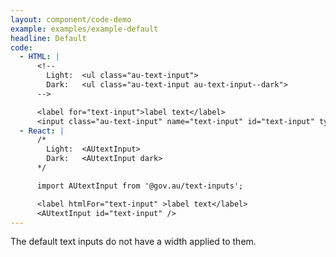 ```yaml
---
layout: component/code-demo
example: examples/example-default
headline: Default
code:
  - HTML: |
      <!--
        Light:  <ul class="au-text-input">
        Dark:   <ul class="au-text-input au-text-input--dark">
      -->

      <label for="text-input">label text</label>
      <input class="au-text-input" name="text-input" id="text-input" type="text" value="value">
  - React: |
      /*
        Light:  <AUtextInput>
        Dark:   <AUtextInput dark>
      */

      import AUtextInput from '@gov.au/text-inputs';

      <label htmlFor="text-input" >label text</label>
      <AUtextInput id="text-input" />
---
```


The default text inputs do not have a width applied to them.
